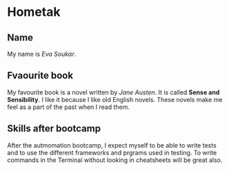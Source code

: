 # Hometak 

## Name
My name is *Eva Soukar*.  

## Fvaourite book
My favourite book is a novel written by *Jane Austen*. It is called **Sense and Sensibility**. I like it because I like old English novels. These novels make me feel as a part of the past when I read them.  

## Skills after bootcamp
After the autmomation bootcamp, I expect myself to be able to write tests and to use the different frameworks and prgrams used in testing. To write commands in the Terminal without looking in cheatsheets will be great also.  
